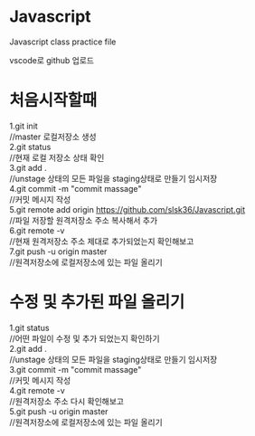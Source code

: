 # Javascript
Javascript class practice file   
   
vscode로 github 업로드   
   
   
# 처음시작할때   
   
1.git init   
//master 로컬저장소 생성   
2.git status    
//현재 로컬 저장소 상태 확인   
3.git add .   
//unstage 상태의 모든 파일을 staging상태로 만들기 임시저장   
4.git commit -m "commit massage"   
//커밋 메시지 작성   
5.git remote add origin https://github.com/slsk36/Javascript.git   
//파일 저장할 원격저장소 주소 복사해서 추가   
6.git remote -v   
//현재 원격저장소 주소 제대로 추가되었는지 확인해보고   
7.git push -u origin master   
//원격저장소에 로컬저장소에 있는 파일 올리기   
   
# 수정 및 추가된 파일 올리기   
   
1.git status   
//어떤 파일이 수정 및 추가 되었는지 확인하기   
2.git add .   
//unstage 상태의 모든 파일을 staging상태로 만들기 임시저장   
3.git commit -m "commit massage"   
//커밋 메시지 작성   
4.git remote -v      
//원격저장소 주소 다시 확인해보고   
5.git push -u origin master   
//원격저장소에 로컬저장소에 있는 파일 올리기    
   
   
   
